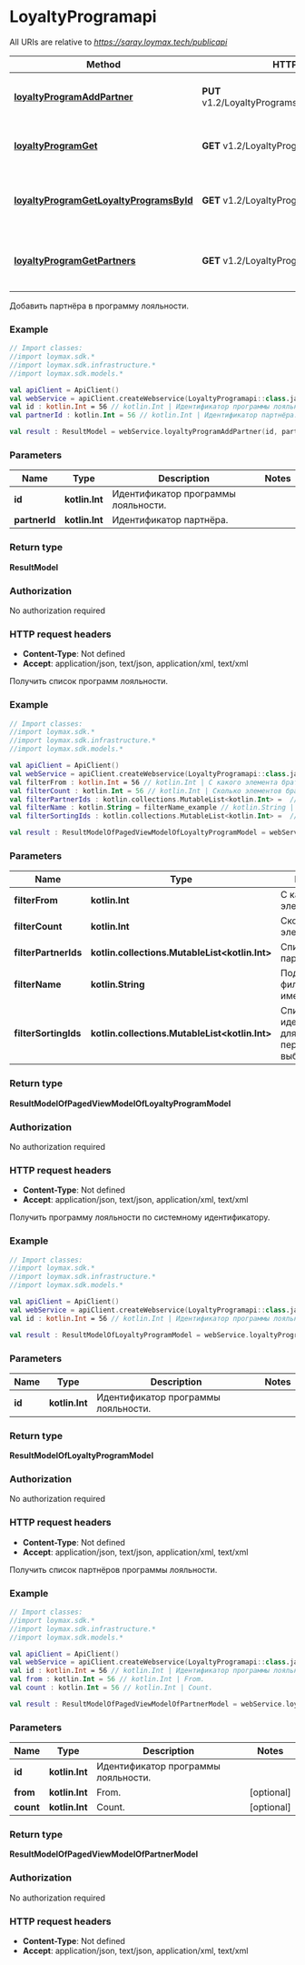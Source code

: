 # LoyaltyProgramapi

All URIs are relative to *https://saray.loymax.tech/publicapi*

Method | HTTP request | Description
------------- | ------------- | -------------
[**loyaltyProgramAddPartner**](LoyaltyProgramapi.md#loyaltyProgramAddPartner) | **PUT** v1.2/LoyaltyPrograms/{id}/Partners/{partnerId} | Добавить партнёра в программу лояльности.
[**loyaltyProgramGet**](LoyaltyProgramapi.md#loyaltyProgramGet) | **GET** v1.2/LoyaltyPrograms | Получить список программ лояльности.
[**loyaltyProgramGetLoyaltyProgramsById**](LoyaltyProgramapi.md#loyaltyProgramGetLoyaltyProgramsById) | **GET** v1.2/LoyaltyPrograms/{id} | Получить программу лояльности по системному идентификатору.
[**loyaltyProgramGetPartners**](LoyaltyProgramapi.md#loyaltyProgramGetPartners) | **GET** v1.2/LoyaltyPrograms/{id}/Partners | Получить список партнёров программы лояльности.



Добавить партнёра в программу лояльности.

### Example
```kotlin
// Import classes:
//import loymax.sdk.*
//import loymax.sdk.infrastructure.*
//import loymax.sdk.models.*

val apiClient = ApiClient()
val webService = apiClient.createWebservice(LoyaltyProgramapi::class.java)
val id : kotlin.Int = 56 // kotlin.Int | Идентификатор программы лояльности.
val partnerId : kotlin.Int = 56 // kotlin.Int | Идентификатор партнёра.

val result : ResultModel = webService.loyaltyProgramAddPartner(id, partnerId)
```

### Parameters

Name | Type | Description  | Notes
------------- | ------------- | ------------- | -------------
 **id** | **kotlin.Int**| Идентификатор программы лояльности. |
 **partnerId** | **kotlin.Int**| Идентификатор партнёра. |

### Return type

**ResultModel**

### Authorization

No authorization required

### HTTP request headers

 - **Content-Type**: Not defined
 - **Accept**: application/json, text/json, application/xml, text/xml


Получить список программ лояльности.

### Example
```kotlin
// Import classes:
//import loymax.sdk.*
//import loymax.sdk.infrastructure.*
//import loymax.sdk.models.*

val apiClient = ApiClient()
val webService = apiClient.createWebservice(LoyaltyProgramapi::class.java)
val filterFrom : kotlin.Int = 56 // kotlin.Int | С какого элемента брать.
val filterCount : kotlin.Int = 56 // kotlin.Int | Сколько элементов брать.
val filterPartnerIds : kotlin.collections.MutableList<kotlin.Int> =  // kotlin.collections.MutableList<kotlin.Int> | Список Id партнёров.
val filterName : kotlin.String = filterName_example // kotlin.String | Подстрока для фильтрации по имени.
val filterSortingIds : kotlin.collections.MutableList<kotlin.Int> =  // kotlin.collections.MutableList<kotlin.Int> | Список идентификаторов для первоочередного выбора.

val result : ResultModelOfPagedViewModelOfLoyaltyProgramModel = webService.loyaltyProgramGet(filterFrom, filterCount, filterPartnerIds, filterName, filterSortingIds)
```

### Parameters

Name | Type | Description  | Notes
------------- | ------------- | ------------- | -------------
 **filterFrom** | **kotlin.Int**| С какого элемента брать. | [optional]
 **filterCount** | **kotlin.Int**| Сколько элементов брать. | [optional]
 **filterPartnerIds** | **kotlin.collections.MutableList&lt;kotlin.Int&gt;**| Список Id партнёров. | [optional]
 **filterName** | **kotlin.String**| Подстрока для фильтрации по имени. | [optional]
 **filterSortingIds** | **kotlin.collections.MutableList&lt;kotlin.Int&gt;**| Список идентификаторов для первоочередного выбора. | [optional]

### Return type

**ResultModelOfPagedViewModelOfLoyaltyProgramModel**

### Authorization

No authorization required

### HTTP request headers

 - **Content-Type**: Not defined
 - **Accept**: application/json, text/json, application/xml, text/xml


Получить программу лояльности по системному идентификатору.

### Example
```kotlin
// Import classes:
//import loymax.sdk.*
//import loymax.sdk.infrastructure.*
//import loymax.sdk.models.*

val apiClient = ApiClient()
val webService = apiClient.createWebservice(LoyaltyProgramapi::class.java)
val id : kotlin.Int = 56 // kotlin.Int | Идентификатор программы лояльности.

val result : ResultModelOfLoyaltyProgramModel = webService.loyaltyProgramGetLoyaltyProgramsById(id)
```

### Parameters

Name | Type | Description  | Notes
------------- | ------------- | ------------- | -------------
 **id** | **kotlin.Int**| Идентификатор программы лояльности. |

### Return type

**ResultModelOfLoyaltyProgramModel**

### Authorization

No authorization required

### HTTP request headers

 - **Content-Type**: Not defined
 - **Accept**: application/json, text/json, application/xml, text/xml


Получить список партнёров программы лояльности.

### Example
```kotlin
// Import classes:
//import loymax.sdk.*
//import loymax.sdk.infrastructure.*
//import loymax.sdk.models.*

val apiClient = ApiClient()
val webService = apiClient.createWebservice(LoyaltyProgramapi::class.java)
val id : kotlin.Int = 56 // kotlin.Int | Идентификатор программы лояльности.
val from : kotlin.Int = 56 // kotlin.Int | From.
val count : kotlin.Int = 56 // kotlin.Int | Count.

val result : ResultModelOfPagedViewModelOfPartnerModel = webService.loyaltyProgramGetPartners(id, from, count)
```

### Parameters

Name | Type | Description  | Notes
------------- | ------------- | ------------- | -------------
 **id** | **kotlin.Int**| Идентификатор программы лояльности. |
 **from** | **kotlin.Int**| From. | [optional]
 **count** | **kotlin.Int**| Count. | [optional]

### Return type

**ResultModelOfPagedViewModelOfPartnerModel**

### Authorization

No authorization required

### HTTP request headers

 - **Content-Type**: Not defined
 - **Accept**: application/json, text/json, application/xml, text/xml

